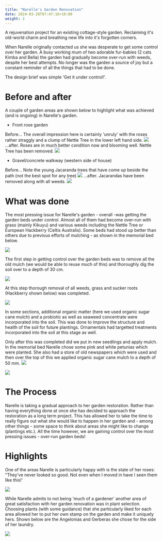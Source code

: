 ```yaml
---
title: "Narelle's Garden Renovation"
date: 2024-03-28T07:47:16+10:00
weight: 2
---
```


A rejuvenation project for an existing cottage-style garden. Reclaiming it's old-world charm and breathing new life into it's forgotten corners. 

When Narelle originally contacted us she was desperate to get some control over her garden. A busy working mum of two adorable fur-babies (2 cats Kimba and Bella) the garden had gradually become over-run with weeds, despite her best attempts. No longer was the garden a source of joy but a constant reminder of all the things that had to be done. 

The design brief was simple 'Get it under control!'.

# Before and after

A couple of garden areas are shown below to highlight what was achieved (and is ongoing) in Narelle's garden.
- Front rose garden

Before... The overall impression here is certainly 'unruly' with the roses rather straggly and a clump of Nettle Tree in the lower left hand side. 
![](../../images/projects/narelle/rose_garden_before.jpg)
...after. Roses are in much better condition now and blooming well. Nettle Tree has been removed.
![](../../images/projects/narelle/rose_garden_after.jpg)

- Gravel/concrete walkway (western side of house)

Before... Note the young Jacaranda trees that have come up beside the path (not the best spot for any tree)
![](../../images/projects/narelle/side_walkway_before.jpg)
...after. Jacarandas have been removed along with all weeds. 
![](../../images/projects/narelle/side_walkway_after.jpg)


# What was done

The most pressing issue for Narelle's garden - overall -was getting the garden beds under control. Almost all of them had become over-run with grass (mainly Kikuyu) and various weeds including the Nettle Tree or European Hackberry (Celtis Australis). Some beds had stood up better than others due to previous efforts of mulching - as shown in the memorial bed below.

![](../../images/projects/narelle/memorial_bed_front_before.jpg)

The first step in getting control over the garden beds was to remove all the old mulch (we would be able to reuse much of this) and thoroughly dig the soil over to a depth of 30 cm. 

![](../../images/projects/narelle/memorial_bed_dug_over.jpg)

At this step thorough removal of all weeds, grass and sucker roots (Hackberry shown below) was completed. 

![](../../images/projects/narelle/hackberry_removal.jpg)

In some sections, additional organic matter (here we used organic sugar cane mulch) and a probiotic as well as seaweed concentrate were incorporated into the soil. This was done to improve the structure and health of the soil for future plantings. Ornamentals had targetted treatments incorporated into the soil at this stage as well. 

Only after this was completed did we put in new seedlings and apply mulch. In the memorial bed Narelle chose some pink and white petunias which were planted. She also had a store of old newspapers which were used and then over the top of this we applied organic sugar cane mulch to a depth of 50 mm.
![](../../images/projects/narelle/memorial_bed_mulched.jpg)

![](../../images/projects/narelle/memorial_bed_planted_mulched.jpg)

# The Process
Narelle is taking a gradual approach to her garden restoration. Rather than having everything done at once she has decided to approach the restoration as a long term project. This has allowed her to take the time to really figure out what she would like to happen in her garden and - among other things - some space to think about areas she might like to change (plantings etc.). All the time however, we are gaining control over the most pressing issues - over-run garden beds!   

# Highlights
One of the areas Narelle is particularly happy with is the state of her roses: "They've never looked so good. Not even when I moved in have I seen them like this!'

![](../../images/projects/narelle/single_red_rose.jpg)

While Narelle admits to not being 'much of a gardener' another area of great satisfaction with her garden renovation was in plant selection. Choosing plants (with some guidance) that she particularly liked for each area allowed her to put her own stamp on the garden and make it uniquely hers. Shown below are the Angelonias and Gerberas she chose for the side of her laundry.

![](../../images/projects/narelle/gerbera_angelonia.jpg)


